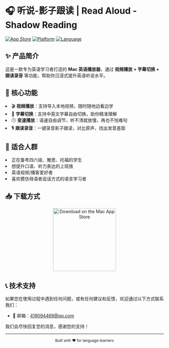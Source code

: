 # 🎧 听说-影子跟读 | Read Aloud - Shadow Reading

[![App Store](https://img.shields.io/badge/App_Store-Download-blue?style=for-the-badge&logo=app-store)](https://apps.apple.com/cn/app/%E5%90%AC%E8%AF%B4-%E5%BD%B1%E5%AD%90%E8%B7%9F%E8%AF%BB/id6740522431?mt=12)
[![Platform](https://img.shields.io/badge/Platform-macOS-lightgrey?style=for-the-badge&logo=apple)](https://www.apple.com/macos)
[![Language](https://img.shields.io/badge/Language-English%20%7C%20中文-blueviolet?style=for-the-badge)]()

## ✨ 产品简介

<p>这是一款专为英语学习者打造的 <strong>Mac 英语播放器</strong>，通过 <strong>视频播放 + 字幕切换 + 跟读录音</strong> 等功能，帮助你沉浸式提升英语听说水平。</p>

## 🔧 核心功能

<li>🎬 <strong>视频播放</strong>：支持导入本地视频，随时随地边看边学</li>
<li>📝 <strong>字幕切换</strong>：支持中英文字幕自由切换，助你精准理解</li>
<li>🕒 <strong>变速播放</strong>：语速自由调节，听不清就放慢，再也不怕难句</li>
<li>🎙 <strong>跟读录音</strong>：一键录音影子跟读，对比原声，找出发音差距</li>

## 📌 适合人群

<li>正在备考四六级、雅思、托福的学生</li>
<li>想提升口语、听力表达的上班族</li>
<li>英语视频/播客爱好者</li>
<li>喜欢模仿母语者说话方式的语言学习者</li>

## 📥 下载方式

<div align="center">
  <a href="https://apps.apple.com/cn/app/%E5%90%AC%E8%AF%B4-%E5%BD%B1%E5%AD%90%E8%B7%9F%E8%AF%BB/id6740522431?mt=12" 
     class="download-link" 
     target="_blank" 
     rel="noopener noreferrer">
    <img src="https://developer.apple.com/app-store/marketing/guidelines/images/badge-download-on-the-mac-app-store.svg" 
         alt="Download on the Mac App Store" 
         width="200">
  </a>
</div>

## 📞 技术支持

如果您在使用过程中遇到任何问题，或有任何建议和反馈，欢迎通过以下方式联系我们：

- 📧 邮箱：[419094469@qq.com](mailto:419094469@qq.com)

我们会尽快回复您的消息，感谢您的支持！

---

<div align="center">
  <sub>Built with ❤️ for language learners</sub>
</div>